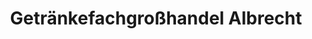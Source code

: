 ---
title: "Getränkefachgroßhandel Albrecht"
url: /groitzsch/getraenkefachgrosshandel-albrecht/
shop: Getränke
---